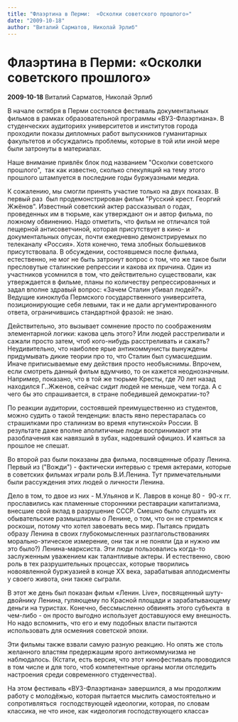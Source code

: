 ```yaml
---
title: "Флаэртина в Перми:  «Осколки советского прошлого»"
date: "2009-10-18"
author: "Виталий Сарматов, Николай Эрлиб"
---
```


# Флаэртина в Перми:  «Осколки советского прошлого»

**2009-10-18** Виталий Сарматов, Николай Эрлиб

В начале октября в Перми состоялся фестиваль документальных фильмов в рамках образовательной программы «ВУЗ-Флаэртиана». В студенческих аудиториях университетов и институтов города проходили показы дипломных работ выпускников гуманитарных факультетов и обсуждались проблемы, которые в той или иной мере были затронуты в материалах.

Наше внимание привлёк блок под названием "Осколки советского прошлого",  так как известно, сколько спекуляций на тему этого прошлого штампуется в последние годы буржуазными медиа.

К сожалению, мы смогли принять участие только на двух показах. В первый раз  был продемонстрирован фильм "Русский крест. Георгий Жжёнов". Известный советский актер рассказывал о годах, проведенных им в тюрьме, как утверждают он и автор фильма, по ложному обвинению. Надо отметить, что фильм не отличался той пещерной антисоветчиной, которая присутствует в кино- и документальных опусах, почти ежедневно демонстрируемых по телеканалу «Россия». Хотя конечно, тема злобных большевиков присутствовала. В обсуждении, состоявшемся после фильма, естественно, не мог не быть затронут вопрос о том, что же такое были пресловутые сталинские репрессии и какова их причина. Один из участников усомнился в том, что действительно существовали, как утверждается в фильме, планы по количеству репрессированных и задал вполне здравый вопрос: «Зачем Сталин убивал людей?». Ведущие киноклуба Пермского государственного университета, позиционирующие себя левыми, так и не дали аргументированного ответа, ограничившись стандартной фразой: не знаю.

Действительно, это вызывает сомнение просто по соображениям элементарной логики: какова цель этого? Или людей расстреливали и сажали просто затем, чтоб кого-нибудь расстреливать и сажать? Неудивительно, что наиболее ярые антикоммунисты вынуждены придумывать дикие теории про то, что Сталин был сумасшедшим. Иначе приписываемые ему действия просто необъяснимы. Впрочем, если смотреть данный фильм вдумчиво, то он кажется неоднозначным. Например, показано, что в той же тюрьме Кресты, где 70 лет назад находился Г..Жженов, сейчас сидит людей не меньше, чем тогда. А с чего бы это спрашивается, в стране победившей демократии-то?

По реакции аудитории, состоявшей преимущественно из студентов, можно судить о такой тенденции: власть явно перестаралась со страшилками про сталинизм во время «путинской» России. В результате даже вполне аполитичные люди воспринимают эти разоблачения как навязший в зубах, надоевший официоз. И каяться за прошлое не спешат.

Во второй раз были показаны два фильма, посвященные образу Ленина. Первый из ("Вожди") - фактически интервью с тремя актерами, которые в советских фильмах играли роль В.И.Ленина. Тут примечательными были рассуждения этих людей о личности Ленина.

Дело в том, то двое из них - М.Ульянов и К. Лавров в конце 80 -  90-х гг. прославились как пламенные сторонники реставрации капитализма, внесшие свой вклад в разрушение СССР. Смешно было слушать их обывательские размышлизмы о Ленине, о том, что он не стремился к роскоши, потому что хотел завоевать весь мир. Пытаясь придать образу Ленина в своих глубокомысленных разглагольствованиях морально-этическое измерение, они так и не поняли (да и нужно им это было?) Ленина-марксиста. Эти люди пользовались когда-то заслуженным уважением как талантливые актеры. И естественно, свою роль в тех разрушительных процессах, которые творились новоявленной буржуазией в конце XX века, зарабатывая аплодисменты у своего живота, они также сыграли.

В этот же день был показан фильм «Ленин. Live», посвященный шуту-двойнику Ленина, гуляющему по Красной площади и зарабатывающему деньги на туристах. Конечно, бессмысленно обвинять этого субъекта  в чем-либо - он просто выгодно использует доставшуюся ему внешность. Но надо вспомнить, что его и ему подобных власти пытаются использовать для осмеяния советской эпохи.

Эти фильмы также взвали самую разную реакцию. Но опять же столь желанного властям предержащим ярого антикоммунизма не наблюдалось. (Кстати, есть версия, что этот кинофестиваль проводился в том числе и для того, чтоб компетентные органы могли отследить настроения среди современного студенчества).

На этом фестиваль «ВУЗ-Флаэртиана» завершился, а мы продолжим работу с молодёжью, которая пытается мыслить самостоятельно и сопротивляться  господствующей идеологии, которая, по словам классика, не что иное, как «идеология господствующего класса»
